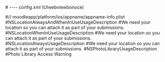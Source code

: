 #<preference name="WKWebViewOnly" value="true" /> ---- config.xml  (UIwebviewbonuce)

#// moodleapp/platform/ios/appname/appname-info.plist
#<key>NSLocationAlwaysAndWhenInUseUsageDescription</key>
#<string>We need your location so you can attach it as part of your submissions.</string>
#<key>NSLocationWhenInUseUsageDescription</key>
#<string>We need your location so you can attach it as part of your submissions.</string>
#<key>NSLocationAlwaysUsageDescription</key>
#<string>We need your location so you can attach it as part of your submissions.</string>
#<key>NSPhotoLibraryUsageDescription</key>
#<string>Photo Library Access Warning</string>
